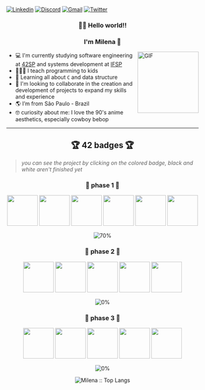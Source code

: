 [![Linkedin](https://img.shields.io/badge/-LinkedIn-blue?style=flat&logo=Linkedin&logoColor=white)](https://www.linkedin.com/in/milenacarecho/)
[![Discord](https://img.shields.io/badge/-Discord-5662E9?style=flat&logo=Discord&logoColor=white)](https://discordapp.com/users/277265936946429953)
[![Gmail](https://img.shields.io/badge/-Gmail-c14438?style=flat&logo=Gmail&logoColor=white)](mailto:milena.c@aluno.ifsp.edu.br)
[![Twitter](https://img.shields.io/badge/-Twitter-1DA1F2?style=flat&logo=Twitter&logoColor=white)](https://twitter.com/MilenaCarecho)

<h3 align="center">👩‍🚀 Hello world!!</h3>
<h3 align="center">I'm Milena 👋</h3>


<img align="right" alt="GIF" height="160px" src="https://c.tenor.com/2SYQNv5NTGQAAAAM/cowboy-bebop.gif" />


- 💻 I'm currently studying software engineering at [42SP](https://www.42sp.org.br/) and systems development at [IFSP](https://www.ifsp.edu.br/)
- 👩🏻‍🏫 I teach programming to kids
- 🌱 Learning all about `C` and data structure
- 🤝 I'm looking to collaborate in the creation and development of projects to expand my skills and experience
- 🌎 I’m from São Paulo - Brazil
- 🤓 curiosity about me: I love the 90's anime aesthetics, especially cowboy bebop



---

<h2 align="center">🏆 42 badges 🏆</h2>

> *you can see the project by clicking on the colored badge, black and white aren't finished yet*

<h3 align="center"> 🥉 phase 1 🥉</h3>

<div align="center">
<img height="80px" src="https://user-images.githubusercontent.com/98053054/151611442-dc327b44-b61e-430d-85c8-9789af8824be.png" />
<img height="80px" src="https://user-images.githubusercontent.com/98053054/151611429-e4a36218-d7d4-4473-be17-c540d5142727.png" />
<img height="80px" src="https://user-images.githubusercontent.com/98053054/151611436-17a59a6a-92ea-4fce-8875-729ec921b159.png" />
<img height="80px" src="https://user-images.githubusercontent.com/98053054/151611452-4bccbc17-efc9-44e0-822c-8c37fe870aa5.png" />
<img height="80px" src="https://user-images.githubusercontent.com/98053054/151613333-54274f48-bd45-44e0-b0dc-44830df847fa.png" />
<img height="80px" src="https://user-images.githubusercontent.com/98053054/151612892-1c10eb9f-62e8-44ba-a671-36be46d40a2d.png" />
 
![70%](https://progress-bar.dev/60/?scale=100&title=progress&width=500&color=8AB58&suffix=%)
</div>

 
 
<h3 align="center">🥈 phase 2 🥈</h3>

<div align="center">
<img height="80px" src="https://user-images.githubusercontent.com/98053054/151619995-db5825f6-f157-4703-b8b3-7e09ddd7c3ea.png" />
<img height="80px" src="https://user-images.githubusercontent.com/98053054/151619991-5c985165-4074-49a5-bd0f-aad8f09ae91f.png" />
<img height="80px" src="https://user-images.githubusercontent.com/98053054/151619988-ea52fb6d-925a-4c06-8eb6-31a7c47d4a61.png" />
<img height="80px" src="https://user-images.githubusercontent.com/98053054/151619986-57370098-0deb-4c80-b64e-9b458ceed901.png" />
<img height="80px" src="https://user-images.githubusercontent.com/98053054/151620274-27033b86-c6ec-42a7-988c-f59ba6bde340.png" />

 
 
![0%](https://progress-bar.dev/0/?scale=100&title=progress&width=500&color=8AB58&suffix=%)
</div>
 
 
<h3 align="center">🥇 phase 3 🥇</h3>

<div align="center">
<img height="80px" src="https://user-images.githubusercontent.com/98053054/151622188-80f2706c-65dc-4dfa-8e8f-3a3bc2da7b1b.png" />
<img height="80px" src="https://user-images.githubusercontent.com/98053054/151622194-601f647f-b9cb-4714-8897-8c5ae42367fc.png" />
 <img height="80px" src="https://user-images.githubusercontent.com/98053054/151623193-4a9f2771-8f79-4a6a-8bf3-57cf817efd84.png" />
<img height="80px" src="https://user-images.githubusercontent.com/98053054/151622501-90831d0d-f23e-405d-8822-92fa5214acc9.png" />
<img height="80px" src="https://user-images.githubusercontent.com/98053054/151622507-1981c984-63cf-4999-b95c-88b86dc227f3.png" />


 
![0%](https://progress-bar.dev/0/?scale=100&title=progress&width=500&color=8AB58&suffix=%)
</div>
 
 
 
<p align="center"><img src="https://github-readme-stats.vercel.app/api/top-langs/?username=milenacarecho&langs_count=10&theme=graywhite&layout=compact" alt="Milena :: Top Langs" /></p>

